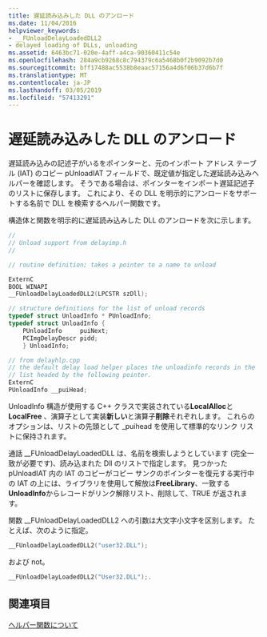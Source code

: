 ```yaml
---
title: 遅延読み込みした DLL のアンロード
ms.date: 11/04/2016
helpviewer_keywords:
- __FUnloadDelayLoadedDLL2
- delayed loading of DLLs, unloading
ms.assetid: 6463bc71-020e-4aff-a4ca-90360411c54e
ms.openlocfilehash: 284a9cb9268c8c794379c6a5468b0f2b9092b7d0
ms.sourcegitcommit: bff17488ac5538b8eaac57156a4d6f06b37d6b7f
ms.translationtype: MT
ms.contentlocale: ja-JP
ms.lasthandoff: 03/05/2019
ms.locfileid: "57413291"
---
```

# <a name="unloading-a-delay-loaded-dll"></a>遅延読み込みした DLL のアンロード

遅延読み込みの記述子がいるをポインターと、元のインポート アドレス テーブル (IAT) のコピー pUnloadIAT フィールドで、既定値が指定した遅延読み込みヘルパーを確認します。 そうである場合は、ポインターをインポート遅延記述子のリストに保存します。 これにより、その DLL を明示的にアンロードをサポートする名前で DLL を検索するヘルパー関数です。

構造体と関数を明示的に遅延読み込みした DLL のアンロードを次に示します。

```cpp
//
// Unload support from delayimp.h
//

// routine definition; takes a pointer to a name to unload

ExternC
BOOL WINAPI
__FUnloadDelayLoadedDLL2(LPCSTR szDll);

// structure definitions for the list of unload records
typedef struct UnloadInfo * PUnloadInfo;
typedef struct UnloadInfo {
    PUnloadInfo     puiNext;
    PCImgDelayDescr pidd;
    } UnloadInfo;

// from delayhlp.cpp
// the default delay load helper places the unloadinfo records in the
// list headed by the following pointer.
ExternC
PUnloadInfo __puiHead;
```

UnloadInfo 構造が使用する C++ クラスで実装されている**LocalAlloc**と**LocalFree** 、演算子として実装**新しい**と演算子**削除**それぞれします。 これらのオプションは、リストの先頭として _puihead を使用して標準的なリンク リストに保持されます。

通話 __FUnloadDelayLoadedDLL は、名前を検索しようとしています (完全一致が必要です)、読み込まれた Dll のリストで指定します。 見つかった pUnloadIAT 内の IAT のコピーがコピー サンクのポインターを復元する実行中の IAT の上には、ライブラリを使用して解放は**FreeLibrary**、一致する**UnloadInfo**からレコードがリンク解除リスト、削除して、TRUE が返されます。

関数 __FUnloadDelayLoadedDLL2 への引数は大文字小文字を区別します。 たとえば、次のように指定。

```cpp
__FUnloadDelayLoadedDLL2("user32.DLL");
```

および not。

```cpp
__FUnloadDelayLoadedDLL2("User32.DLL");.
```

## <a name="see-also"></a>関連項目

[ヘルパー関数について](understanding-the-helper-function.md)
